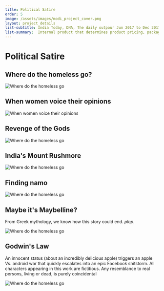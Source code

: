 ```yaml
---
title: Political Satire  
order: 5
image: /assets/images/modi_project_cover.png
layout: project_details
list-subtitle: India Today, DNA, The daily outpour Jun 2017 to Dec 2017
list-summary:  Internal product that determines product pricing, packaging, payment rules, post transaction scenarios such as refunds, and revenue recognition.
---
```


# Political Satire

## Where do the homeless go?

![Where do the homeless go](/assets/images/homeless.jpg)

## When women voice their opinions

![When women voice their opinions](/assets/images/women_opinions.jpg)

## Revenge of the Gods

![Where do the homeless go](/assets/images/kashmir_drowns.jpg)

## India's Mount Rushmore

![Where do the homeless go](/assets/images/mount_modi.jpg)

## Finding namo

![Where do the homeless go](/assets/images/finding_namo.jpg)


## Maybe it's Maybelline?

From Greek mythology, we know how this story could end. *plop*.

![Where do the homeless go](/assets/images/modi_nar.jpg)

## Godwin's Law

An innocent status (about an incredibly delicious apple) triggers an apple Vs. android war that quickly escalates into an epic Facebook shitstorm.
All characters appearing in this work are fictitious. Any resemblance to real persons, living or dead, is purely coincidental

![Where do the homeless go](/assets/images/godwins_law.jpg)
